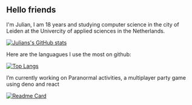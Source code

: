 ## Hello friends
I'm Julian, I am 18 years and studying computer science in the city of Leiden at the Univercity of applied sciences in the Netherlands.

[![Julians's GitHub stats](https://github-readme-stats.vercel.app/api?username=juliankroes&theme=gotham)](https://julians.quest)

Here are the languagues I use the most on github:

[![Top Langs](https://github-readme-stats.vercel.app/api/top-langs/?username=juliankroes&layout=compact&theme=gotham)](https://julians.quest)

I’m currently working on Paranormal activities, a multiplayer party game using deno and react

[![Readme Card](https://github-readme-stats.vercel.app/api/pin/?username=juliankroes&repo=paranormal-activities&theme=gotham)](https://github.com/juliankroes/paranormal-activities)

<!--
**juliankroes/juliankroes** is a ✨ _special_ ✨ repository because its `README.md` (this file) appears on your GitHub profile.

Here are some ideas to get you started:

- 🔭 I’m currently working on ...
- 🌱 I’m currently learning ...
- 👯 I’m looking to collaborate on ...
- 🤔 I’m looking for help with ...
- 💬 Ask me about ...
- 📫 How to reach me: ...
- 😄 Pronouns: ...
- ⚡ Fun fact: ...
-->
